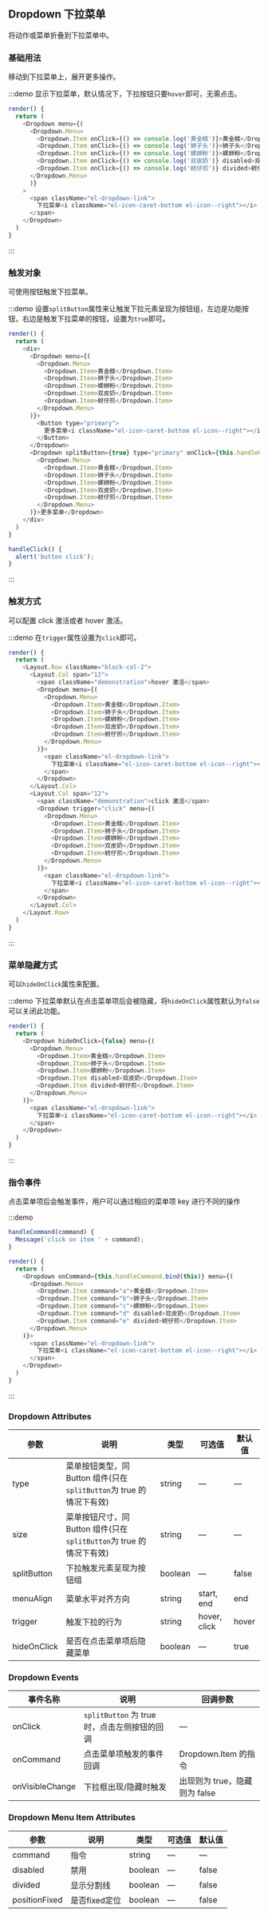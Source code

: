 ## Dropdown 下拉菜单

将动作或菜单折叠到下拉菜单中。

### 基础用法

移动到下拉菜单上，展开更多操作。

:::demo 显示下拉菜单，默认情况下，下拉按钮只要`hover`即可，无需点击。

```js
render() {
  return (
    <Dropdown menu={(
      <Dropdown.Menu>
        <Dropdown.Item onClick={() => console.log('黄金糕')}>黄金糕</Dropdown.Item>
        <Dropdown.Item onClick={() => console.log('狮子头')}>狮子头</Dropdown.Item>
        <Dropdown.Item onClick={() => console.log('螺蛳粉')}>螺蛳粉</Dropdown.Item>
        <Dropdown.Item onClick={() => console.log('双皮奶')} disabled>双皮奶</Dropdown.Item>
        <Dropdown.Item onClick={() => console.log('蚵仔煎')} divided>蚵仔煎</Dropdown.Item>
      </Dropdown.Menu>
      )}
    >
      <span className="el-dropdown-link">
        下拉菜单<i className="el-icon-caret-bottom el-icon--right"></i>
      </span>
    </Dropdown>
  )
}
```
:::

### 触发对象

可使用按钮触发下拉菜单。

:::demo 设置`splitButton`属性来让触发下拉元素呈现为按钮组，左边是功能按钮，右边是触发下拉菜单的按钮，设置为`true`即可。

```js
render() {
  return (
    <div>
      <Dropdown menu={(
        <Dropdown.Menu>
          <Dropdown.Item>黄金糕</Dropdown.Item>
          <Dropdown.Item>狮子头</Dropdown.Item>
          <Dropdown.Item>螺蛳粉</Dropdown.Item>
          <Dropdown.Item>双皮奶</Dropdown.Item>
          <Dropdown.Item>蚵仔煎</Dropdown.Item>
        </Dropdown.Menu>
      )}>
        <Button type="primary">
          更多菜单<i className="el-icon-caret-bottom el-icon--right"></i>
        </Button>
      </Dropdown>
      <Dropdown splitButton={true} type="primary" onClick={this.handleClick.bind(this)} menu={(
        <Dropdown.Menu>
          <Dropdown.Item>黄金糕</Dropdown.Item>
          <Dropdown.Item>狮子头</Dropdown.Item>
          <Dropdown.Item>螺蛳粉</Dropdown.Item>
          <Dropdown.Item>双皮奶</Dropdown.Item>
          <Dropdown.Item>蚵仔煎</Dropdown.Item>
        </Dropdown.Menu>
      )}>更多菜单</Dropdown>
    </div>
  )
}

handleClick() {
  alert('button click');
}
```
:::

### 触发方式

可以配置 click 激活或者 hover 激活。

:::demo 在`trigger`属性设置为`click`即可。
```js
render() {
  return (
    <Layout.Row className="block-col-2">
      <Layout.Col span="12">
        <span className="demonstration">hover 激活</span>
        <Dropdown menu={(
          <Dropdown.Menu>
            <Dropdown.Item>黄金糕</Dropdown.Item>
            <Dropdown.Item>狮子头</Dropdown.Item>
            <Dropdown.Item>螺蛳粉</Dropdown.Item>
            <Dropdown.Item>双皮奶</Dropdown.Item>
            <Dropdown.Item>蚵仔煎</Dropdown.Item>
          </Dropdown.Menu>
        )}>
          <span className="el-dropdown-link">
            下拉菜单<i className="el-icon-caret-bottom el-icon--right"></i>
          </span>
        </Dropdown>
      </Layout.Col>
      <Layout.Col span="12">
        <span className="demonstration">click 激活</span>
        <Dropdown trigger="click" menu={(
          <Dropdown.Menu>
            <Dropdown.Item>黄金糕</Dropdown.Item>
            <Dropdown.Item>狮子头</Dropdown.Item>
            <Dropdown.Item>螺蛳粉</Dropdown.Item>
            <Dropdown.Item>双皮奶</Dropdown.Item>
            <Dropdown.Item>蚵仔煎</Dropdown.Item>
          </Dropdown.Menu>
        )}>
          <span className="el-dropdown-link">
            下拉菜单<i className="el-icon-caret-bottom el-icon--right"></i>
          </span>
        </Dropdown>
      </Layout.Col>
    </Layout.Row>
  )
}
```
:::

### 菜单隐藏方式

可以`hideOnClick`属性来配置。

:::demo 下拉菜单默认在点击菜单项后会被隐藏，将`hideOnClick`属性默认为`false`可以关闭此功能。
```js
render() {
  return (
    <Dropdown hideOnClick={false} menu={(
      <Dropdown.Menu>
        <Dropdown.Item>黄金糕</Dropdown.Item>
        <Dropdown.Item>狮子头</Dropdown.Item>
        <Dropdown.Item>螺蛳粉</Dropdown.Item>
        <Dropdown.Item disabled>双皮奶</Dropdown.Item>
        <Dropdown.Item divided>蚵仔煎</Dropdown.Item>
      </Dropdown.Menu>
    )}>
      <span className="el-dropdown-link">
        下拉菜单<i className="el-icon-caret-bottom el-icon--right"></i>
      </span>
    </Dropdown>
  )
}
```
:::

### 指令事件

点击菜单项后会触发事件，用户可以通过相应的菜单项 key 进行不同的操作

:::demo
```js
handleCommand(command) {
  Message('click on item ' + command);
}

render() {
  return (
    <Dropdown onCommand={this.handleCommand.bind(this)} menu={(
      <Dropdown.Menu>
        <Dropdown.Item command="a">黄金糕</Dropdown.Item>
        <Dropdown.Item command="b">狮子头</Dropdown.Item>
        <Dropdown.Item command="c">螺蛳粉</Dropdown.Item>
        <Dropdown.Item command="d" disabled>双皮奶</Dropdown.Item>
        <Dropdown.Item command="e" divided>蚵仔煎</Dropdown.Item>
      </Dropdown.Menu>
    )}>
      <span className="el-dropdown-link">
        下拉菜单<i className="el-icon-caret-bottom el-icon--right"></i>
      </span>
    </Dropdown>
  )
}
```
:::

### Dropdown Attributes
| 参数          | 说明            | 类型            | 可选值                 | 默认值   |
|-------------  |---------------- |---------------- |---------------------- |-------- |
| type          | 菜单按钮类型，同 Button 组件(只在`splitButton`为 true 的情况下有效)   | string  |          —             |    —     |
| size          | 菜单按钮尺寸，同 Button 组件(只在`splitButton`为 true 的情况下有效)     | string          | — | — |
| splitButton  | 下拉触发元素呈现为按钮组    | boolean  |    —  |  false |
| menuAlign    | 菜单水平对齐方向     | string          | start, end  | end |
| trigger       | 触发下拉的行为     | string          | hover, click  | hover |
| hideOnClick | 是否在点击菜单项后隐藏菜单     | boolean          | — | true |

### Dropdown Events
| 事件名称      | 说明    | 回调参数      |
|---------- |-------- |---------- |
| onClick  | `splitButton` 为 true 时，点击左侧按钮的回调 | — |
| onCommand  | 点击菜单项触发的事件回调 | Dropdown.Item 的指令 |
| onVisibleChange | 下拉框出现/隐藏时触发 | 出现则为 true，隐藏则为 false |

### Dropdown Menu Item Attributes
| 参数          | 说明            | 类型            | 可选值                 | 默认值   |
|-------------  |---------------- |---------------- |---------------------- |-------- |
| command       | 指令     | string          | — | — |
| disabled      | 禁用     | boolean          | — | false |
| divided       | 显示分割线     | boolean          | — | false |
| positionFixed       | 是否fixed定位     | boolean          | — | false |